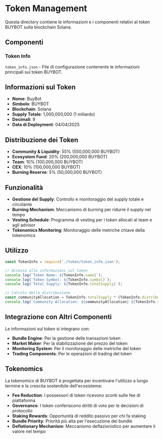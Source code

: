 # Token Management

Questa directory contiene le informazioni e i componenti relativi al token BUYBOT sulla blockchain Solana.

## Componenti

### Token Info
`token_info.json` - File di configurazione contenente le informazioni principali sul token BUYBOT.

## Informazioni sul Token

- **Nome**: BuyBot
- **Simbolo**: BUYBOT
- **Blockchain**: Solana
- **Supply Totale**: 1,000,000,000 (1 miliardo)
- **Decimali**: 9
- **Data di Deployment**: 04/04/2025

## Distribuzione dei Token

- **Community & Liquidity**: 55% (550,000,000 BUYBOT)
- **Ecosystem Fund**: 20% (200,000,000 BUYBOT)
- **Team**: 10% (100,000,000 BUYBOT)
- **CEX**: 10% (100,000,000 BUYBOT)
- **Burning Reserve**: 5% (50,000,000 BUYBOT)

## Funzionalità

- **Gestione del Supply**: Controllo e monitoraggio del supply totale e circolante
- **Burning Mechanism**: Meccanismo di burning per ridurre il supply nel tempo
- **Vesting Schedule**: Programma di vesting per i token allocati al team e agli advisor
- **Tokenomics Monitoring**: Monitoraggio delle metriche chiave della tokenomics

## Utilizzo

```javascript
const TokenInfo = require('./token/token_info.json');

// Accesso alle informazioni sul token
console.log(`Token Name: ${TokenInfo.name}`);
console.log(`Token Symbol: ${TokenInfo.symbol}`);
console.log(`Total Supply: ${TokenInfo.totalSupply}`);

// Calcolo della distribuzione
const communityAllocation = TokenInfo.totalSupply * (TokenInfo.distribution.community / 100);
console.log(`Community Allocation: ${communityAllocation} ${TokenInfo.symbol}`);
```

## Integrazione con Altri Componenti

Le informazioni sul token si integrano con:

- **Bundle Engine**: Per la gestione delle transazioni token
- **Market Maker**: Per la stabilizzazione del prezzo del token
- **Monitoring System**: Per il monitoraggio delle metriche del token
- **Trading Components**: Per le operazioni di trading del token

## Tokenomics

La tokenomics di BUYBOT è progettata per incentivare l'utilizzo a lungo termine e la crescita sostenibile dell'ecosistema:

- **Fee Reduction**: I possessori di token ricevono sconti sulle fee di piattaforma
- **Governance**: I token conferiscono diritti di voto per le decisioni di protocollo
- **Staking Rewards**: Opportunità di reddito passivo per chi fa staking
- **Bundle Priority**: Priorità più alta per l'esecuzione dei bundle
- **Deflationary Mechanism**: Meccanismo deflazionistico per aumentare il valore nel tempo
